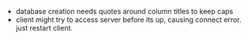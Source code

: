 - database creation needs quotes around column titles to keep caps
-  client might try to access server before its up, causing connect error. just restart client.